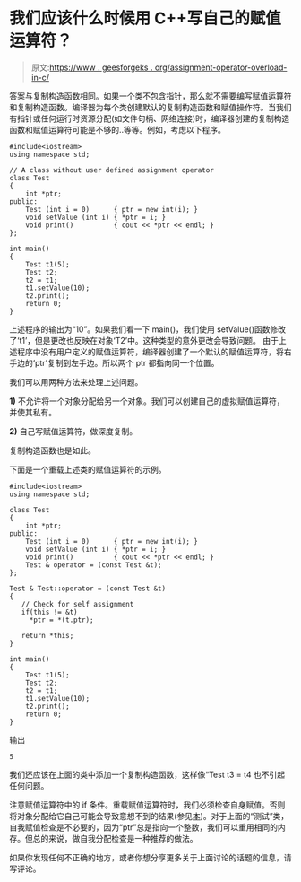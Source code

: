# 我们应该什么时候用 C++写自己的赋值运算符？

> 原文:[https://www . geesforgeks . org/assignment-operator-overload-in-c/](https://www.geeksforgeeks.org/assignment-operator-overloading-in-c/)

答案与复制构造函数相同。如果一个类不包含指针，那么就不需要编写赋值运算符和复制构造函数。编译器为每个类创建默认的复制构造函数和赋值操作符。当我们有指针或任何运行时资源分配(如文件句柄、网络连接)时，编译器创建的复制构造函数和赋值运算符可能是不够的..等等。例如，考虑以下程序。

```
#include<iostream>
using namespace std;

// A class without user defined assignment operator
class Test
{
    int *ptr;
public:
    Test (int i = 0)      { ptr = new int(i); }
    void setValue (int i) { *ptr = i; }
    void print()          { cout << *ptr << endl; }
};

int main()
{
    Test t1(5);
    Test t2;
    t2 = t1;
    t1.setValue(10);
    t2.print();
    return 0;
}
```

上述程序的输出为“10”。如果我们看一下 main()，我们使用 setValue()函数修改了‘t1’，但是更改也反映在对象‘T2’中。这种类型的意外更改会导致问题。
由于上述程序中没有用户定义的赋值运算符，编译器创建了一个默认的赋值运算符，将右手边的‘ptr’复制到左手边。所以两个 ptr 都指向同一个位置。

我们可以用两种方法来处理上述问题。

**1)** 不允许将一个对象分配给另一个对象。我们可以创建自己的虚拟赋值运算符，并使其私有。

**2)** 自己写赋值运算符，做深度复制。

复制构造函数也是如此。

下面是一个重载上述类的赋值运算符的示例。

```
#include<iostream>
using namespace std;

class Test
{
    int *ptr;
public:
    Test (int i = 0)      { ptr = new int(i); }
    void setValue (int i) { *ptr = i; }
    void print()          { cout << *ptr << endl; }
    Test & operator = (const Test &t);
};

Test & Test::operator = (const Test &t)
{
   // Check for self assignment
   if(this != &t)
     *ptr = *(t.ptr);

   return *this;
}

int main()
{
    Test t1(5);
    Test t2;
    t2 = t1;
    t1.setValue(10);
    t2.print();
    return 0;
}
```

输出

```
5
```

我们还应该在上面的类中添加一个复制构造函数，这样像“Test t3 = t4 也不引起任何问题。

注意赋值运算符中的 if 条件。重载赋值运算符时，我们必须检查自身赋值。否则将对象分配给它自己可能会导致意想不到的结果(参见[本](https://www.geeksforgeeks.org/g-fact-38/))。对于上面的“测试”类，自我赋值检查是不必要的，因为“ptr”总是指向一个整数，我们可以重用相同的内存。但总的来说，做自我分配检查是一种推荐的做法。

如果你发现任何不正确的地方，或者你想分享更多关于上面讨论的话题的信息，请写评论。